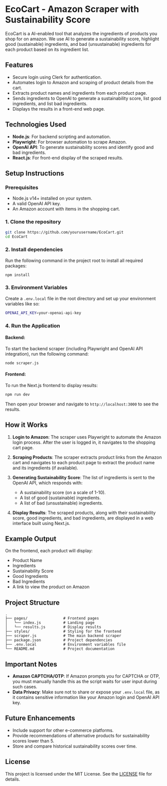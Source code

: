 # **EcoCart - Amazon Scraper with Sustainability Score**

EcoCart is a AI-enabled tool that analyzes the ingredients of products you shop for on amazon. We use AI to generate a sustainability score, highlight good (sustainable) ingredients, and bad (unsustainable) ingredients for each product based on its ingredient list.

## **Features**
- Secure login using Clerk for authentication.
- Automates login to Amazon and scraping of product details from the cart.
- Extracts product names and ingredients from each product page.
- Sends ingredients to OpenAI to generate a sustainability score, list good ingredients, and list bad ingredients.
- Displays the results in a front-end web page.
  
## **Technologies Used**
- **Node.js**: For backend scripting and automation.
- **Playwright**: For browser automation to scrape Amazon.
- **OpenAI API**: To generate sustainability scores and identify good and bad ingredients.
- **React.js**: For front-end display of the scraped results.
  
## **Setup Instructions**

### **Prerequisites**
- Node.js v14+ installed on your system.
- A valid OpenAI API key.
- An Amazon account with items in the shopping cart.

### **1. Clone the repository**
```bash
git clone https://github.com/yourusername/EcoCart.git
cd EcoCart
```

### **2. Install dependencies**
Run the following command in the project root to install all required packages:

```bash
npm install
```

### **3. Environment Variables**
Create a `.env.local` file in the root directory and set up your environment variables like so:

```bash
OPENAI_API_KEY=your-openai-api-key
```

### **4. Run the Application**

#### **Backend:**
To start the backend scraper (including Playwright and OpenAI API integration), run the following command:

```bash
node scraper.js
```

#### **Frontend:**
To run the Next.js frontend to display results:

```bash
npm run dev
```

Then open your browser and navigate to `http://localhost:3000` to see the results.

## **How it Works**
1. **Login to Amazon**: The scraper uses Playwright to automate the Amazon login process. After the user is logged in, it navigates to the shopping cart page.
  
2. **Scraping Products**: The scraper extracts product links from the Amazon cart and navigates to each product page to extract the product name and its ingredients (if available).

3. **Generating Sustainability Score**: The list of ingredients is sent to the OpenAI API, which responds with:
   - A sustainability score (on a scale of 1-10).
   - A list of good (sustainable) ingredients.
   - A list of bad (unsustainable) ingredients.

4. **Display Results**: The scraped products, along with their sustainability score, good ingredients, and bad ingredients, are displayed in a web interface built using Next.js.

## **Example Output**

On the frontend, each product will display:
- Product Name
- Ingredients
- Sustainability Score
- Good Ingredients
- Bad Ingredients
- A link to view the product on Amazon

## **Project Structure**

```
.
├── pages/                # Frontend pages
│   └── index.js          # Landing page
│   └── results.js        # Display results
├── styles/               # Styling for the frontend
├── scraper.js            # The main backend scraper
├── package.json          # Project dependencies
├── .env.local            # Environment variables file
└── README.md             # Project documentation
```

## **Important Notes**
- **Amazon CAPTCHA/OTP**: If Amazon prompts you for CAPTCHA or OTP, you must manually handle this as the script waits for user input during such cases.
- **Data Privacy**: Make sure not to share or expose your `.env.local` file, as it contains sensitive information like your Amazon login and OpenAI API key.

## **Future Enhancements**
- Include support for other e-commerce platforms.
- Provide recommendations of alternative products for sustainability scores lower than 5.
- Store and compare historical sustainability scores over time.
  
## **License**
This project is licensed under the MIT License. See the [LICENSE](LICENSE) file for details.